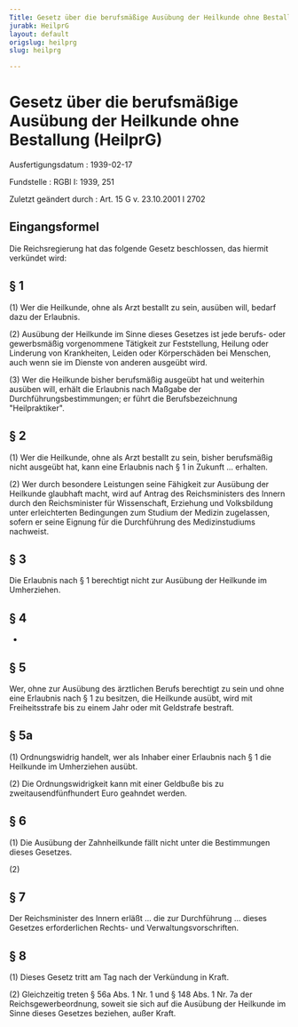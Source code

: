 ```yaml
---
Title: Gesetz über die berufsmäßige Ausübung der Heilkunde ohne Bestallung
jurabk: HeilprG
layout: default
origslug: heilprg
slug: heilprg

---
```


# Gesetz über die berufsmäßige Ausübung der Heilkunde ohne Bestallung (HeilprG)

Ausfertigungsdatum
:   1939-02-17

Fundstelle
:   RGBl I: 1939, 251

Zuletzt geändert durch
:   Art. 15 G v. 23.10.2001 I 2702

## Eingangsformel

Die Reichsregierung hat das folgende Gesetz beschlossen, das hiermit
verkündet wird:

## § 1

(1) Wer die Heilkunde, ohne als Arzt bestallt zu sein, ausüben will,
bedarf dazu der Erlaubnis.

(2) Ausübung der Heilkunde im Sinne dieses Gesetzes ist jede berufs-
oder gewerbsmäßig vorgenommene Tätigkeit zur Feststellung, Heilung
oder Linderung von Krankheiten, Leiden oder Körperschäden bei
Menschen, auch wenn sie im Dienste von anderen ausgeübt wird.

(3) Wer die Heilkunde bisher berufsmäßig ausgeübt hat und weiterhin
ausüben will, erhält die Erlaubnis nach Maßgabe der
Durchführungsbestimmungen; er führt die Berufsbezeichnung
"Heilpraktiker".

## § 2

(1) Wer die Heilkunde, ohne als Arzt bestallt zu sein, bisher
berufsmäßig nicht ausgeübt hat, kann eine Erlaubnis nach § 1 in
Zukunft ... erhalten.

(2) Wer durch besondere Leistungen seine Fähigkeit zur Ausübung der
Heilkunde glaubhaft macht, wird auf Antrag des
Reichsministers des Innern              durch den
Reichsminister für Wissenschaft, Erziehung und Volksbildung
unter erleichterten Bedingungen zum Studium der Medizin zugelassen,
sofern er seine Eignung für die Durchführung des Medizinstudiums
nachweist.

## § 3

Die Erlaubnis nach § 1 berechtigt nicht zur Ausübung der Heilkunde im
Umherziehen.

## § 4

-

## § 5

Wer, ohne zur Ausübung des ärztlichen Berufs berechtigt zu sein und
ohne eine Erlaubnis nach § 1 zu besitzen, die Heilkunde ausübt, wird
mit Freiheitsstrafe bis zu einem Jahr oder mit Geldstrafe bestraft.

## § 5a

(1) Ordnungswidrig handelt, wer als Inhaber einer Erlaubnis nach § 1
die Heilkunde im Umherziehen ausübt.

(2) Die Ordnungswidrigkeit kann mit einer Geldbuße bis zu
zweitausendfünfhundert Euro geahndet werden.

## § 6

(1) Die Ausübung der Zahnheilkunde fällt nicht unter die Bestimmungen
dieses Gesetzes.

(2)

## § 7

Der
Reichsminister des Innern              erläßt ... die zur Durchführung
... dieses Gesetzes erforderlichen Rechts- und
Verwaltungsvorschriften.

## § 8

(1) Dieses Gesetz tritt am Tag nach der Verkündung in Kraft.

(2) Gleichzeitig treten § 56a Abs. 1 Nr. 1 und § 148 Abs. 1 Nr. 7a der
Reichsgewerbeordnung, soweit sie sich auf die Ausübung der Heilkunde
im Sinne dieses Gesetzes beziehen, außer Kraft.

